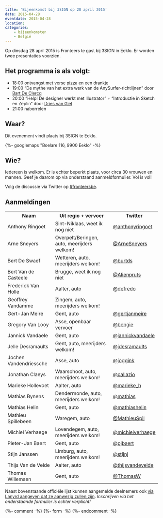 ```yaml
---
title: 'Bijeenkomst bij 3SIGN op 28 april 2015'
date: 2015-04-28
eventdate: 2015-04-28
location:
categories:
    - bijeenkomsten 
    - België
---
```


Op dinsdag 28 april 2015 is Fronteers te gast bij 3SIGN in Eeklo. Er worden twee presentaties voorzien.

## Het programma is als volgt:

-   18:00 ontvangst met verse pizza en een drankje
-   19:00 “De mythe van het extra werk van de AnySurfer-richtlijnen” door [Bart De Clercq](https://twitter.com/b_de_clercq)
-   20:00 “Help! De designer werkt met Illustrator” + “Introductie in Sketch en Zeplin” door [Dries van Giel](https://twitter.com/macetaria)
-   21:00 naborrelen

## Waar?

Dit evenement vindt plaats bij 3SIGN te Eeklo.

{%- googlemaps "Boelare 116, 9900 Eeklo" -%}

## Wie?

Iedereen is welkom. Er is echter beperkt plaats, voor circa 30 vrouwen en mannen. Geef je daarom op via onderstaand aanmeldformulier. Vol is vol!

Volg de discussie via Twitter op [#fronteersbe](https://twitter.com/search?q=%23fronteersbe).

## Aanmeldingen

<table>
<tr>
<th scope="col">Naam</th>
<th scope="col">Uit regio + vervoer</th>
<th scope="col">Twitter</th>
</tr>
<tr>
<td>Anthony Ringoet</td>
<td>Sint-Niklaas, weet ik nog niet</td>
<td><a href="https://twitter.com/anthonyringoet" rel="nofollow">@anthonyringoet</a></td>
</tr>
<tr>
<td>Arne Sneyers</td>
<td>Overpelt/Beringen, auto, meerijders welkom!</td>
<td><a href="https://twitter.com/ArneSneyers" rel="nofollow">@ArneSneyers</a></td>
</tr>
<tr>
<td>Bert De Swaef</td>
<td>Wetteren, auto, meerijders welkom!</td>
<td><a href="https://twitter.com/burtds" rel="nofollow">@burtds</a></td>
</tr>
<tr>
<td>Bert Van de Casteele</td>
<td>Brugge, weet ik nog niet</td>
<td><a href="https://twitter.com/Alienpruts" rel="nofollow">@Alienpruts</a></td>
</tr>
<tr>
<td>Frederick Van Holle</td>
<td>Aalter, auto</td>
<td><a href="https://twitter.com/defredo" rel="nofollow">@defredo</a></td>
</tr>
<tr>
<td>Geoffrey Vandamme</td>
<td>Zingem, auto, meerijders welkom!</td>
<td></td>
</tr>
<tr>
<td>Gert-Jan Meire</td>
<td>Gent, auto</td>
<td><a href="https://twitter.com/gertjanmeire" rel="nofollow">@gertjanmeire</a></td>
</tr>
<tr>
<td>Gregory Van Looy</td>
<td>Asse, openbaar vervoer</td>
<td><a href="https://twitter.com/bengie" rel="nofollow">@bengie</a></td>
</tr>
<tr>
<td>Jannick Vandaele</td>
<td>Gent, auto</td>
<td><a href="https://twitter.com/jannickvandaele" rel="nofollow">@jannickvandaele</a></td>
</tr>
<tr>
<td>Jelle Desramaults</td>
<td>Gent, auto, meerijders welkom!</td>
<td><a href="https://twitter.com/jdesramaults" rel="nofollow">@jdesramaults</a></td>
</tr>
<tr>
<td>Jochen Vandendriessche</td>
<td>Asse, auto</td>
<td><a href="https://twitter.com/joggink" rel="nofollow">@joggink</a></td>
</tr>
<tr>
<td>Jonathan Claeys</td>
<td>Waarschoot, auto, meerijders welkom!</td>
<td><a href="https://twitter.com/callazio" rel="nofollow">@callazio</a></td>
</tr>
<tr>
<td>Marieke Hollevoet</td>
<td>Aalter, auto</td>
<td><a href="https://twitter.com/marieke_h" rel="nofollow">@marieke_h</a></td>
</tr>
<tr>
<td>Mathias Bynens</td>
<td>Dendermonde, auto, meerijders welkom!</td>
<td><a href="https://twitter.com/mathias" rel="nofollow">@mathias</a></td>
</tr>
<tr>
<td>Mathias Helin</td>
<td>Gent, auto</td>
<td><a href="https://twitter.com/mathiashelin" rel="nofollow">@mathiashelin</a></td>
</tr>
<tr>
<td>Mathieu Spillebeen</td>
<td>Waregem, auto</td>
<td><a href="https://twitter.com/MathieuSpil" rel="nofollow">@MathieuSpil</a></td>
</tr>
<tr>
<td>Michiel Verhaege</td>
<td>Lovendegem, auto, meerijders welkom!</td>
<td><a href="https://twitter.com/michielverhaege" rel="nofollow">@michielverhaege</a></td>
</tr>
<tr>
<td>Pieter-Jan Baert</td>
<td>Gent, auto</td>
<td><a href="https://twitter.com/pjbaert" rel="nofollow">@pjbaert</a></td>
</tr>
<tr>
<td>Stijn Janssen</td>
<td>Limburg, auto, meerijders welkom!</td>
<td><a href="https://twitter.com/stijnj" rel="nofollow">@stijnj</a></td>
</tr>
<tr>
<td>Thijs Van de Velde</td>
<td>Aalter, auto</td>
<td><a href="https://twitter.com/thijsvandevelde" rel="nofollow">@thijsvandevelde</a></td>
</tr>
<tr>
<td>Thomas Willemsen</td>
<td>Gent, auto</td>
<td><a href="https://twitter.com/ThomasW" rel="nofollow">@ThomasW</a></td>
</tr>
</table>

Naast bovenstaande officiële lijst kunnen aangemelde deelnemers ook [via Lanyrd aangeven dat ze aanwezig zullen zijn](http://lanyrd.com/2015/fronteersbe-3sign/). _Inschrijven via het onderstaande formulier is echter verplicht!_

{%- comment -%}
{%- form -%}
{%- endcomment -%}
